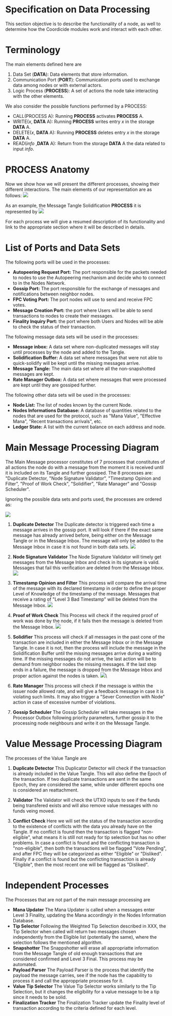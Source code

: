 # Specification on Data Processing

This section objective is to describe the functionality of a node, as well to determine how the Coordicide modules work and interact with each other. 

# Terminology 

The main elements defined here are

1. Data Set (**DATA**): Data elements that store information.
2. Communication Port (**PORT**): Communication ports used to exchange data among nodes or with external actors.
3. Logic Process (**PROCESS**): A set of actions the node take interacting with the other elements. 



We also consider the possible functions performed by a PROCESS:

* CALL(PROCESS A): Running **PROCESS** activates  **PROCESS** A.
* WRITE($x$, **DATA** A): Running **PROCESS** writes entry $x$ in the storage **DATA** A.
* DELETE($x$, **DATA** A): Running **PROCESS** deletes entry $x$ in the storage **DATA** A.
* READ(*info* ,**DATA** A): Return from the storage **DATA** A the data related to input *info*.



# PROCESS Anatomy

Now we show how we will present the different processes, showing their different interactions. The main elements of our representation are as follows:
![](https://i.imgur.com/WuHlwWl.png)

As an example, the Message Tangle Solidification **PROCESS** it is represented by
![](https://i.imgur.com/YSjdBOP.png)

For each process we will give a resumed description of its functionality and link to the appropriate section where it will be described in details.

# List of Ports and Data Sets

The following ports will be used in the processes:

* **Autopeering Request Port:** The port responsible for the packets needed to nodes to use the Autopeering mechanism and decide who to connect to in the Nodes Network. 
* **Gossip Port:** The port responsible for the exchange of messages and notifications between neighbor nodes.
* **FPC Voting Port:** The port nodes will use to send and receive FPC votes.
* **Message Creation Port:** the port where Users will be able to send transactions to nodes to create their messages. 
* **Finality Inquiry Port:** the port where both Users and Nodes will be able to check the status of their transaction. 

The following message data sets will be used in the processes:
* **Message inbox:** A data set where non-duplicated messages will stay until processes by the node and added to the Tangle. 
* **Solidification Buffer:** A data set where messages that were not able to quick-solidify will be kept until the missing messages arrive.
* **Message Tangle:** The main data set where all the non-snapshotted messages are kept. 
* **Rate Manager Outbox:** A data set where messages that were processed are kept until they are gossiped further. 

The following other data sets will be used in the processes:
* **Node List:** The list of nodes known by the current Node. 
* **Nodes Informations Database:** A database of quantities related to the nodes that are used for the protocol, such as "Mana Value", "Effective Mana", "Recent transactions arrivals", etc. 
* **Ledger State:** A list with the current balance on each address and node. 


# Main Message Processing Diagram 

The Main Message processor constitutes of 7 processes that constitutes of all actions the node do with a message from the moment it is received until it is included on its Tangle and further gossiped. The 8 processes are: "Duplicate Detector, "Node Signature Validator", "Timestamp Opinion and Filter", "Proof of Work Check", "Solidifier", "Rate Manager" and "Gossip Scheduler".

Ignoring the possible data sets and ports used, the processes are ordered as:

![](https://i.imgur.com/xFjNlFd.png)


1. **Duplicate Detector**
The Duplicate detector is triggered each time a message arrives in the gossip port. It will look if there if the exact same message has already arrived before, being either on the Message Tangle or in the Message Inbox. The message will only be added to the Message Inbox in  case it is not found in both data sets.
![](https://i.imgur.com/5Ke3jId.png)

2. **Node Signature Validator**
The Node Signature Validator will timely get messages from the Message Inbox and check in its signature is valid. Messages that fail this verification are deleted from the Message Inbox.
![](https://i.imgur.com/mOrfhqz.png)

3. **Timestamp Opinion and Filter**
This process will compare the arrival time of the message with its declared timestamp in order to define the proper Level of Knowledge of the timestamp of the message. Messages that receive a rating of "Level 3 Bad Timestamp" will be deleted from the Message Inbox. 
![](https://i.imgur.com/lVa7H5L.png)

4. **Proof of Work Check**
This Process will check if the required proof of work was done by the node, if it fails then the message is deleted from the Message Inbox.
![](https://i.imgur.com/sn7UJFD.png)

5. **Solidifier**
This process will check if all messages in the past cone of the transaction are included in either the Message Inbox or in the Message Tangle. In case it is not, then the process will include the message in the Solidification Buffer until the missing messages arrive during a waiting time. If the missing messages do not arrive, the last action will be to demand from neighbor nodes the missing messages. If the last step ends in a failure, the message is dropped from the Message Inbox and proper action against the nodes is taken. 
![](https://i.imgur.com/YSjdBOP.png)\

6. **Rate Manager**
This process will check if the message is within the issuer node allowed rate, and will give a feedback message in case it is violating such limits. It may also trigger a "Sever Connection with Node" action in case of excessive number of violations.

8. **Gossip Scheduler**
The Gossip Scheduler will take messages in the Processor Outbox following priority parameters, further gossip it to the processing node neighbours and write it on the Message Tangle. 



# Value Message Processing Diagram 

The processes of the Value Tangle are 

1. **Duplicate Detector**
This Duplicator Detector will check if the transaction is already included in the Value Tangle. This will also define the Epoch of the transaction. If two duplicate transactions are sent in the same Epoch, they are considered the same, while under different epochs one is considered an reattachment. 

2. **Validator**
The Validator will check the UTXO inputs to see if the funds being transfered exists and will also remove value messages with no funds veing moved. 


3. **Conflict Check**
Here we will set the status of the transaction according to the existence of conflicts with the data you already have on the Tangle. If no conflict is found then the transaction is flagged "non-eligible", what means it is still not ready for tip selection but has no other problems. In case a conflict is found and the conflicting transaction is "non-eligible", then both the transactions will be flagged "Vote Pending", and after FPC they will be categorized as either "Eligible" or "Disliked". Finally if a conflict is found but the conflicting transaction is already "Eligible", then the most recent one will be flagged as "Disliked".


# Independent Processes

The Processes that are not part of the main message processing are

* **Mana Updater**
The Mana Updater is called when a messages enter Level 3 Finality, updating the Mana accordingly in the Nodes Information Database. 
* **Tip Selector**
Following the Weighted Tip Selection described in XXX, the Tip Selector when called will return two messages chosen independently from the Eligible list (potentially the same), where the selection follows the mentioned algorithm. 
* **Snapshotter**
The Snappshotter will erase all appropriatte information from the Message Tangle of old enough transactions that are considered confirmed and Level 3 Final. This process may be automated. 
* **Payload Parser**
The Payload Parser is the process that identify the payload the message carries, see if the node has the capability to process it and call the approppriate processes for it. 
* **Value Tip Selector**
The Value Tip Selector works similarly to the Tip Selection, but it changes the eligibility for a value message to be a tip since it needs to be solid.
* **Finalization Tracker**
The Finalization Tracker update the Finality level of transaction according to the criteria defined for each level. 



<!--stackedit_data:
eyJkaXNjdXNzaW9ucyI6eyJqbGk5U25XR2VSUjFIV2dNIjp7In
N0YXJ0IjoyNDQ3LCJlbmQiOjI0NTAsInRleHQiOiJtYWlzIn0s
InVacWxSVnJTdWJIZjFjMDgiOnsic3RhcnQiOjE1MjMsImVuZC
I6MTY1OSwidGV4dCI6IlRoZSBwb3J0IHJlc3BvbnNpYmxlIGZv
ciB0aGUgcGFja2V0cyBuZWVkZWQgdG8gbm9kZXMgdG8gdXNlIH
RoZSBBdXRvcGVlcmluZyBtZWPigKYifSwiVG5tQzcwZW02TzBB
aGN4SiI6eyJzdGFydCI6MTY4OSwiZW5kIjoxNzAwLCJ0ZXh0Ij
oicmVzcG9uc2libGUifX0sImNvbW1lbnRzIjp7ImpXcEYxMEpp
TzdNMHd3OFoiOnsiZGlzY3Vzc2lvbklkIjoiamxpOVNuV0dlUl
IxSFdnTSIsInN1YiI6ImdoOjUxMTEyNjE4IiwidGV4dCI6Ij8i
LCJjcmVhdGVkIjoxNTk1NDIwNDA0NTU2fSwiME9jMllmYXVpeH
Y4U0NyUCI6eyJkaXNjdXNzaW9uSWQiOiJ1WnFsUlZyU3ViSGYx
YzA4Iiwic3ViIjoiZ2g6NTExMTI2MTgiLCJ0ZXh0IjoidGhlIH
BvcnQgZm9yIGF1dG9wZWVyaW5nIHByb3RvY29sL3JlcXVlc3Rz
PyBEb24gdCB1bmRlcnN0YW5kIHdoYXQgdGhlIGRlY2lzaW9uIG
9uICB3aG8gdG8gY29ubmVjdCBoYXMgdG8gdG8gd2l0aCB0aGUg
cG9ydC4iLCJjcmVhdGVkIjoxNTk1NDIwOTc3NTU0fSwiVXVBSm
4zT08wQktSMGhTRiI6eyJkaXNjdXNzaW9uSWQiOiJUbm1DNzBl
bTZPMEFoY3hKIiwic3ViIjoiZ2g6NTExMTI2MTgiLCJ0ZXh0Ij
oidXNlZD8gc2VlIHBvaW50cyBiZWxvdyIsImNyZWF0ZWQiOjE1
OTU0MjEwMzgwNjF9fSwiaGlzdG9yeSI6Wy0xNzUyNDc2NzcsOD
kwMzU2MzQ5LC02NzY2NDUyMTldfQ==
-->